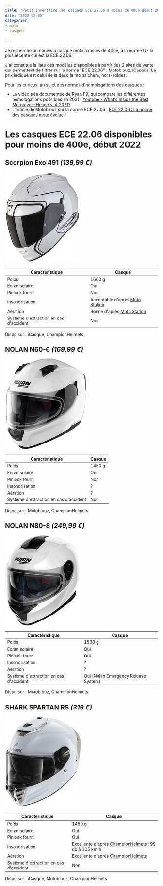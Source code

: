 ```yaml
---
title: "Petit inventaire des casques ECE 22.06 à moins de 400e début 2022"
date: "2022-02-05"
categories:
- moto
- casques

---
```


Je recherche un nouveau casque moto à moins de 400e, à la norme UE la plus récente qui est la ECE 22.06.

J'ai constitué la liste des modèles disponibles à partir des 2 sites de vente qui permettent de filtrer sur la norme "ECE 22.06" : Motoblouz, iCasque.
Le prix indiqué est celui de la déco la moins chère, hors-soldes.

Pour les curieux, au sujet des normes d'homologations des casques :

- La vidéo très documentée de Ryan F9, qui compare les différentes homologations possibles en 2021 :
[Youtube - What's Inside the Best Motorcycle Helmets of 2021?](https://www.youtube.com/watch?v=9d8MALEJCHg)
- L'article de Motoblouz sur la norme ECE 22.06 : [ECE 22.06 : La norme des casques moto évolue !](https://www.motoblouz.com/enjoytheride/actualites/19243-ece-22-06-casques-moto-2020-06-19)





# Les casques ECE 22.06 disponibles pour moins de 400e, début 2022


## Scorpion Exo 491 *(139,99 €)*

![scorpion_exo-491_west-white-black.jpg](scorpion_exo-491_west-white-black.jpg)

|   Caractéristique                      |                                                                                                                                                                                                                                                                                                      Casque|
|----------------------------------------|------------------------------------------------------------------------------------------------------------------------------------------------------------------------------------------------------------------------------------------------------------------------------------------------------------|
| Poids                                  | 1600 g                                                                                                                                                                                                                                                                                                     |
| Ecran solaire                          | Oui                                                                                                                                                                                                                                                                                                        |
| Pinlock fourni                         | Non                                                                                                                                                                                                                                                                                                        |
| Insonorisation                         | Acceptable d'après [Moto Station](https://moto-station.com/moto-revue/test-equipement/test-casque-scorpion-exo-520-air-abordable-et-resistant/513273)                                                                                                                                                      |
| Aération                               |                                                                                                                   Bonne d'après [Moto Station](https://moto-station.com/moto-revue/test-equipement/test-casque-scorpion-exo-520-air-abordable-et-resistant/513273)                                         |
| Système d'extraction en cas d'accident |                                                                                                                                                                                                                                                                                                    Non     |

Dispo sur : iCasque, ChampionHelmets



## NOLAN N60-6 *(169,99 €)*

![nolan_n60-6_special.jpg](nolan_n60-6_special.jpg)

| Caractéristique                        | Casque|
|----------------------------------------|-------|
| Poids                                  | 1450 g|
| Ecran solaire                          | Oui   |
| Pinlock fourni                         | Non   |
| Insonorisation                         | ?     |
| Aération                               | ?     |
| Système d'extraction en cas d'accident | Non   |

Dispo sur : Motoblouz, ChampionHelmets


## NOLAN N80-8 *(249,99 €)*

![nolan_n80-8_special-ncom.jpg](nolan_n80-8_special-ncom.jpg)

| Caractéristique                        | Casque                               |
|----------------------------------------|--------------------------------------|
| Poids                                  | 1530 g                               |
| Ecran solaire                          | Oui                                  |
| Pinlock fourni                         | Oui                                  |
| Insonorisation                         | ?                                    |
| Aération                               | ?                                    |
| Système d'extraction en cas d'accident | Oui (Nolan Emergency Release System) |

Dispo sur : Motoblouz, ChampionHelmets


## SHARK SPARTAN RS *(319 €)*

![shark_spartan_rs-blank.jpg](shark_spartan_rs-blank.jpg)

| Caractéristique                        | Casque                                                                                                                                                                                                                                                                                                    |
|----------------------------------------|-----------------------------------------------------------------------------------------------------------------------------------------------------------------------------------------------------------------------------------------------------------------------------------------------------------|
| Poids                                  | 1450 g                                                                                                                                                                                                                                                                                                    |
| Ecran solaire                          | Oui                                                                                                                                                                                                                                                                                                       |
| Pinlock fourni                         | Oui                                                                                                                                                                                                                                                                                                       |
| Insonorisation                         | Excellente d'après [ChampionHelmets](https://www.championhelmets.com/fr/magazine/post/shark-spartan-rs-carbon-skin-review-et-essai-routier) : 99 db à 105 km/h                                                                                                                                            |
| Aération                               |                                                                                                                                                              Excellente d'après [ChampionHelmets](https://www.championhelmets.com/fr/magazine/post/shark-spartan-rs-carbon-skin-review-et-essai-routier)  |
| Système d'extraction en cas d'accident |                                                                                                                                                                                                                                                                                                        Non|

Dispo sur : iCasque, Motoblouz, ChampionHelmets


